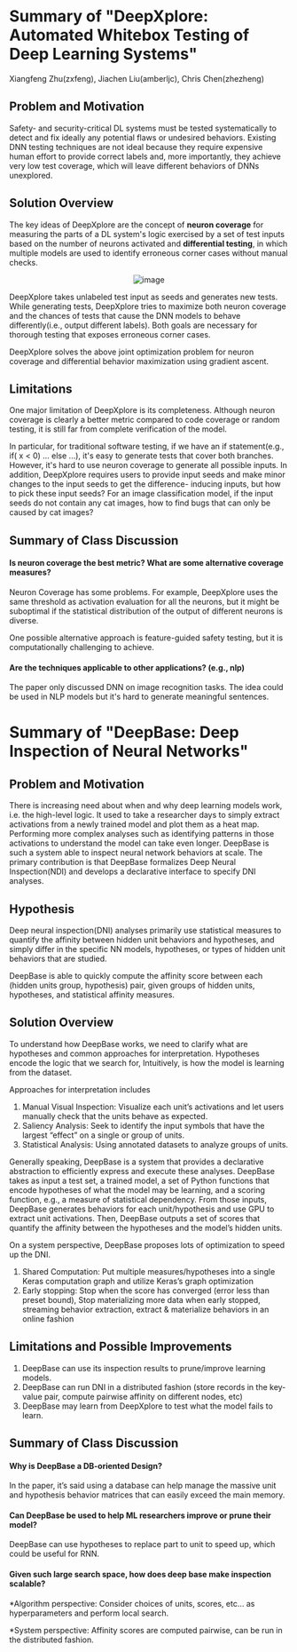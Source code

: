 # Summary of "DeepXplore: Automated Whitebox Testing of Deep Learning Systems"
Xiangfeng Zhu(zxfeng), Jiachen Liu(amberljc), Chris Chen(zhezheng)

## Problem and Motivation

Safety- and security-critical DL systems must be tested systematically to detect and fix ideally any potential flaws or undesired behaviors. Existing DNN testing techniques are not ideal because they require expensive human effort to provide correct labels and, more importantly, they achieve very low test coverage, which will leave different behaviors of DNNs unexplored. 


## Solution Overview

The key ideas of DeepXplore are the concept of **neuron coverage** for measuring the parts of a DL system's logic exercised by a set of test inputs based on the number of neurons activated and **differential testing**, in which multiple models are used to identify erroneous corner cases without manual checks.

<p align="center">
    <img src="http://xzhu27.me/eecs598_summaries/deepXplore.png" alt="image"/>
</p>

DeepXplore takes unlabeled test input as seeds and generates new tests. While generating tests, DeepXplore tries to maximize both neuron coverage and the chances of tests that cause the DNN models to behave differently(i.e., output different labels). Both goals are necessary for thorough testing that exposes erroneous corner cases. 

DeepXplore solves the above joint optimization problem for neuron coverage and differential behavior maximization using gradient ascent. 

## Limitations

One major limitation of DeepXplore is its completeness. Although neuron coverage is clearly a better metric compared to code coverage or random testing, it is still far from complete verification of the model.

In particular, for traditional software testing, if we have an if statement(e.g., if( x < 0) ... else ...), it's easy to generate tests that cover both branches. However, it's hard to use neuron coverage to generate all possible inputs. In addition, DeepXplore requires users to provide input seeds and make minor changes to the input seeds to get the difference- inducing inputs, but how to pick these input seeds? For an image classification model, if the input seeds do not contain any cat images, how to find bugs that can only be caused by cat images? 


## Summary of Class Discussion

#### Is neuron coverage the best metric? What are some alternative coverage measures?

Neuron Coverage has some problems. For example, DeepXplore uses the same threshold as activation evaluation for all the neurons, but it might be suboptimal if the statistical distribution of the output of different neurons is diverse.

One possible alternative approach is feature-guided safety testing, but it is computationally challenging to achieve. 

#### Are the techniques applicable to other applications? (e.g., nlp)

The paper only discussed DNN on image recognition tasks. The idea could be used in NLP models but it's hard to generate meaningful sentences. 

# Summary of "DeepBase: Deep Inspection of Neural Networks"

## Problem and Motivation

There is increasing need about when and why deep learning models work, i.e. the high-level logic. It used to take a researcher days to simply extract activations from a newly trained model and plot them as a heat map. Performing more complex analyses such as identifying patterns in those activations to understand the model can take even longer. DeepBase is such a system able to inspect neural network behaviors at scale. The primary contribution is that DeepBase formalizes Deep Neural Inspection(NDI) and develops a declarative interface to specify DNI analyses.

## Hypothesis

Deep neural inspection(DNI) analyses primarily use statistical measures to quantify the affinity between hidden unit behaviors and hypotheses, and simply differ in the specific NN models, hypotheses, or types of hidden unit behaviors that are studied. 

DeepBase is able to quickly compute the affinity score between each (hidden units group, hypothesis) pair, given groups of hidden units, hypotheses, and statistical affinity measures.

## Solution Overview

To understand how DeepBase works, we need to clarify what are hypotheses and common approaches for interpretation. Hypotheses encode the logic that we search for, Intuitively, is how the model is learning from the dataset. 

Approaches for interpretation includes 

1. Manual Visual Inspection: Visualize each unit’s activations and let users manually check that the units behave as expected.
2. Saliency Analysis: Seek to identify the input symbols that have the largest “effect” on a single or group of units.
3. Statistical Analysis: Using annotated datasets to analyze groups of units.


Generally speaking, DeepBase is a system that provides a declarative abstraction to efficiently express and execute these analyses. DeepBase takes as input a test set, a trained model, a set of Python functions that encode hypotheses of what the model may be learning, and a scoring function, e.g., a measure of statistical dependency. From those inputs, DeepBase generates behaviors for each unit/hypothesis and use GPU to extract unit activations. Then, DeepBase outputs a set of scores that quantify the affinity between the hypotheses and the model’s hidden units. 


On a system perspective, DeepBase proposes lots of optimization to speed up the DNI.

1. Shared Computation: Put multiple measures/hypotheses into a single Keras computation graph and utilize Keras’s graph optimization
2. Early stopping: Stop when the score has converged (error less than preset bound), Stop materializing more data when early stopped, streaming behavior extraction, extract & materialize behaviors in an online fashion



## Limitations and Possible Improvements

1.	DeepBase can use its inspection results to prune/improve learning models.
2.	DeepBase can run DNI in a distributed fashion (store records in the key-value pair, compute pairwise affinity on different nodes, etc)
3.	DeepBase may learn from DeepXplore to test what the model fails to learn.


## Summary of Class Discussion

#### Why is DeepBase a DB-oriented Design?

In the paper, it’s said using a database can help manage the massive unit and hypothesis behavior matrices that can easily exceed the main memory.

#### Can DeepBase be used to help ML researchers improve or prune their model?

DeepBase can use hypotheses to replace part to unit to speed up, which could be useful for RNN.

#### Given such large search space, how does deep base make inspection scalable?

*Algorithm perspective: Consider choices of units, scores, etc… as hyperparameters and perform local search.

*System perspective: Affinity scores are computed pairwise, can be run in the distributed fashion.



